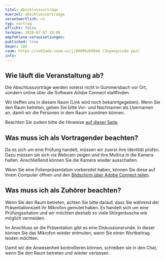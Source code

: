 ```yaml
---
titel: Abschlussvorträge
kuerzel: abschlussvortraege
verantwortlich: cn
typ: vortrag
pflicht: false
termine: 2020-07-07 10:00
empfohlene-voraussetzungen: 
published: true
dauer: 180
raum: https://us02web.zoom.us/j/89896269940 (Zugangscode pps)
info: 
---
```


## Wie läuft die Veranstaltung ab?
Die Abschlussvorträge werden vorerst nicht in Gummersbach vor Ort, sondern online über die Software Adobe Connect stattfinden.

Wir treffen uns in diesem Raum (Link wird noch bekanntgegeben). Wenn Sie den Raum betreten, geben Sie bitte Vor- und Nachnamen als Usernamen an, damit wir die Personen in dem Raum zuordnen können.

Beachten Sie zudem bitte die Hinweise [auf dieser Seite](/mi-bachelor-praxisprojektseminar/hinweise-onlinesessions).

## Was muss ich als Vortragender beachten?
Da es sich um eine Prüfung handelt, müssen wir zuerst ihre Identität prüfen. Dazu müssen sie sich via Webcam zeigen und ihre Multica in die Kamera halten. Anschließend können Sie die Kamera wieder ausschalten.

Wenn Sie eine Folienpräsentation vorbereitet haben, können Sie diese auf ihrem Computer öffnen und den [Bildschirm über Adobe Connect teilen](https://helpx.adobe.com/de/adobe-connect/using/sharing-content-meeting.html#share_your_screen).

## Was muss ich als Zuhörer beachten?
Wenn Sie den Raum betreten, achten Sie bitte darauf, dass Sie während der Präsentationszeit ihr Mikrofon gemutet haben. Es handelt sich um eine Prüfungssitation und wir möchten deshalb so viele Störgeräusche wie möglich vermeiden.

Im Anschluss an die Präsentation gibt es eine Diskussionsrunde. In dieser können Sie das Mikrofon wieder entmuten, wenn Sie einen Wortbeitrag leisten möchten.

Damit wir die Anwesenheit kontrollieren können, schreiben sie in den Chat, wenn Sie den Raum betreten und wieder verlassen.